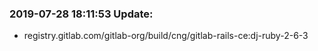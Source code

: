 ### 2019-07-28 18:11:53 Update:

- registry.gitlab.com/gitlab-org/build/cng/gitlab-rails-ce:dj-ruby-2-6-3
